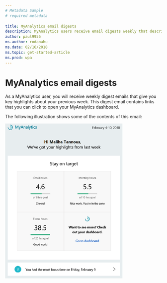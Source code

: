 ```yaml
---
# Metadata Sample
# required metadata

title: MyAnalytics email digests
description: MyAnalytics users receive email digests weekly that describe key highlights. 
author: paul9955
ms.author: rodanahu
ms.date: 02/16/2018
ms.topic: get-started-article
ms.prod: wpa
---
```


# MyAnalytics email digests

As a MyAnalytics user, you will receive weekly digest emails that give you key highlights about your previous week. This digest email contains links that you can click to open your MyAnalytics dashboard. 

The following illustration shows some of the contents of this email: 

<img src="../../Images/digest-email.png" width="75%" height="75%" alt="Weekly email digest">

<!---
If you do not want to receive digest emails from MyAnalytics, you can opt out of the emails using the following steps:

1. In MyAnalytics, go to Settings.
2. Go to Feature Setting and select **Off** for Digest Email.
3. Click **OK** to save the changes.
--->

